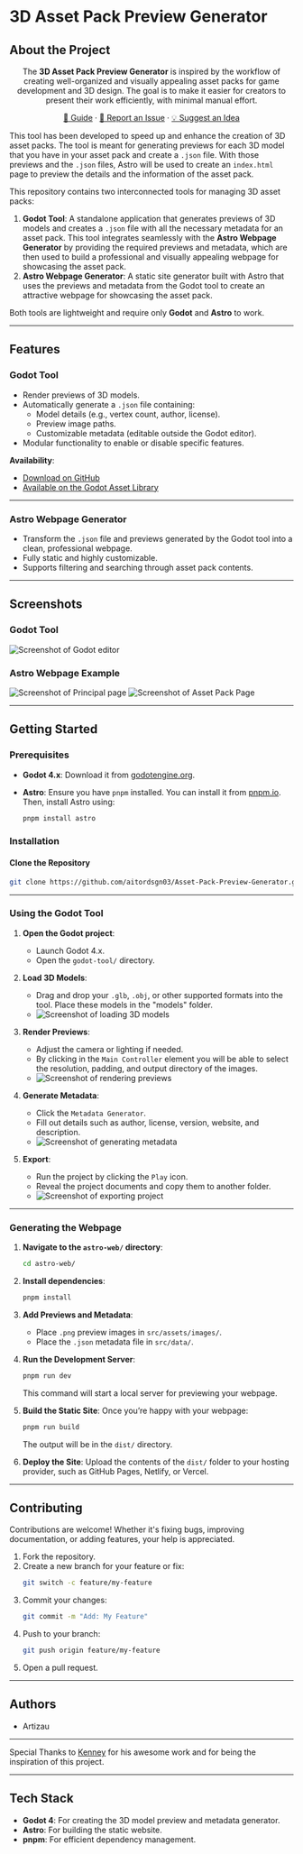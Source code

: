 # 3D Asset Pack Preview Generator

## About the Project

<div align="center">

The **3D Asset Pack Preview Generator** is inspired by the workflow of creating well-organized and visually appealing asset packs for game development and 3D design. The goal is to make it easier for creators to present their work efficiently, with minimal manual effort.

[📖 Guide](https://github.com/aitordsgn03/Asset-Pack-Preview-Generator/blob/main/GUIDE.md) · [🐛 Report an Issue](https://github.com/aitordsgn03/Asset-Pack-Preview-Generator/issues) · [💡 Suggest an Idea](https://github.com/aitordsgn03/Asset-Pack-Preview-Generator/issues)

</div>

This tool has been developed to speed up and enhance the creation of 3D asset packs. The tool is meant for generating previews for each 3D model that you have in your asset pack and create a `.json` file. With those previews and the `.json` files, Astro will be used to create an `index.html` page to preview the details and the information of the asset pack.

This repository contains two interconnected tools for managing 3D asset packs:

1. **Godot Tool**: A standalone application that generates previews of 3D models and creates a `.json` file with all the necessary metadata for an asset pack. This tool integrates seamlessly with the **Astro Webpage Generator** by providing the required previews and metadata, which are then used to build a professional and visually appealing webpage for showcasing the asset pack.
2. **Astro Webpage Generator**: A static site generator built with Astro that uses the previews and metadata from the Godot tool to create an attractive webpage for showcasing the asset pack.

Both tools are lightweight and require only **Godot** and **Astro** to work.

---

## Features

### Godot Tool

- Render previews of 3D models.
- Automatically generate a `.json` file containing:
  - Model details (e.g., vertex count, author, license).
  - Preview image paths.
  - Customizable metadata (editable outside the Godot editor).
- Modular functionality to enable or disable specific features.

**Availability**:

- [Download on GitHub](https://github.com/aitordsgn03/Asset-Pack-Preview-Generator/releases)
- [Available on the Godot Asset Library](https://godotengine.org/asset-library/asset)

---

### Astro Webpage Generator

- Transform the `.json` file and previews generated by the Godot tool into a clean, professional webpage.
- Fully static and highly customizable.
- Supports filtering and searching through asset pack contents.

---

## Screenshots

### Godot Tool

![Screenshot of Godot editor](/Images/GodotProject_Editor.png)

### Astro Webpage Example

![Screenshot of Principal page](/Images/Index.png)
![Screenshot of Asset Pack Page](/Images/AssetPack.png)

---

## Getting Started

### Prerequisites

- **Godot 4.x**: Download it from [godotengine.org](https://godotengine.org/).
- **Astro**: Ensure you have `pnpm` installed. You can install it from [pnpm.io](https://pnpm.io/). Then, install Astro using:

  ```sh
  pnpm install astro
  ```

### Installation

#### Clone the Repository

```sh
git clone https://github.com/aitordsgn03/Asset-Pack-Preview-Generator.git
```

---

### Using the Godot Tool

1. **Open the Godot project**:
   - Launch Godot 4.x.
   - Open the `godot-tool/` directory.

2. **Load 3D Models**:
   - Drag and drop your `.glb`, `.obj`, or other supported formats into the tool. Place these models in the "models" folder.
   - ![Screenshot of loading 3D models](path/to/screenshot.png)

3. **Render Previews**:
   - Adjust the camera or lighting if needed.
   - By clicking in the `Main Controller` element you will be able to select the resolution, padding, and output directory of the images.
   - ![Screenshot of rendering previews](path/to/screenshot.png)

4. **Generate Metadata**:
   - Click the `Metadata Generator`.
   - Fill out details such as author, license, version, website, and description.
   - ![Screenshot of generating metadata](path/to/screenshot.png)

5. **Export**:
   - Run the project by clicking the `Play` icon.
   - Reveal the project documents and copy them to another folder.
   - ![Screenshot of exporting project](path/to/screenshot.png)

---

### Generating the Webpage

1. **Navigate to the `astro-web/` directory**:
   ```sh
   cd astro-web/
   ```

2. **Install dependencies**:
   ```sh
   pnpm install
   ```

3. **Add Previews and Metadata**:
   - Place `.png` preview images in `src/assets/images/`.
   - Place the `.json` metadata file in `src/data/`.

4. **Run the Development Server**:
   ```sh
   pnpm run dev
   ```

   This command will start a local server for previewing your webpage.

5. **Build the Static Site**:
   Once you’re happy with your webpage:
   ```sh
   pnpm run build
   ```

   The output will be in the `dist/` directory.

6. **Deploy the Site**:
   Upload the contents of the `dist/` folder to your hosting provider, such as GitHub Pages, Netlify, or Vercel.

---

## Contributing

Contributions are welcome! Whether it's fixing bugs, improving documentation, or adding features, your help is appreciated.

1. Fork the repository.
2. Create a new branch for your feature or fix:
   ```sh
   git switch -c feature/my-feature
   ```
3. Commit your changes:
   ```sh
   git commit -m "Add: My Feature"
   ```
4. Push to your branch:
   ```sh
   git push origin feature/my-feature
   ```
5. Open a pull request.

---

## Authors

- Artizau

---

Special Thanks to [Kenney](https://www.kenney.nl/) for his awesome work and for being the inspiration of this project.

---

## Tech Stack

- **Godot 4**: For creating the 3D model preview and metadata generator.
- **Astro**: For building the static website.
- **pnpm**: For efficient dependency management.